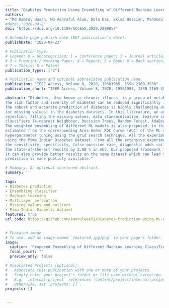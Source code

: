 ```yaml
---
title: "Diabetes Prediction Using Ensembling of Different Machine Learning Classifiers"
authors:
- "Md Kamrul Hasan, Md Aahraful Alam, Dola Das, Eklas Hossian, Mahmudul Hasan"
#date: "2020-04-2"
doi: "https://doi.org/10.1109/ACCESS.2020.2989857"

# Schedule page publish date (NOT publication's date).
publishDate: "2020-04-23"

# Publication type.
# Legend: 0 = Uncategorized; 1 = Conference paper; 2 = Journal article;
# 3 = Preprint / Working Paper; 4 = Report; 5 = Book; 6 = Book section;
# 7 = Thesis; 8 = Patent
publication_types: ["2"]

# Publication name and optional abbreviated publication name.
publication: "IEEE Access, Volume 8, 2020, 19581985, ISSN 2169-3536"
publication_short: "IEEE Access, Volume 8, 2020, 19581985, ISSN 2169-3536"

abstract: "Diabetes, also known as chronic illness, is a group of metabolic diseases due to a high level of sugar in the blood over a long period.
The risk factor and severity of diabetes can be reduced significantly if the precise early prediction is possible. 
The robust and accurate prediction of diabetes is highly challenging due to the limited number of labeled data and also the presence of outliers
(or missing values) in the diabetes datasets. In this literature, we are proposing a robust framework for diabetes prediction where the outlier 
rejection, filling the missing values, data standardization, feature selection, K-fold cross-validation, and different Machine Learning (ML) 
classifiers (k-nearest Neighbour, Decision Trees, Random Forest, AdaBoost, Naive Bayes, and XGBoost) and Multilayer Perceptron (MLP) were employed. 
The weighted ensembling of different ML models is also proposed, in this literature, to improve the prediction of diabetes where the weights are 
estimated from the corresponding Area Under ROC Curve (AUC) of the ML model. AUC is chosen as the performance metric, which is then maximized during 
hyperparameter tuning using the grid search technique. All the experiments, in this literature, were conducted under the same experimental conditions 
using the Pima Indian Diabetes Dataset. From all the extensive experiments, our proposed ensembling classifier is the best performing classifier with 
the sensitivity, specificity, false omission rate, diagnostic odds ratio, and AUC as 0.789, 0.934, 0.092, 66.234, and 0.950 respectively which outperforms 
the state-of-the-art results by 2.00 % in AUC. Our proposed framework for the diabetes prediction outperforms the other methods discussed in the article. 
It can also provide better results on the same dataset which can lead to better performance in diabetes prediction. Our source code for diabetes 
prediction is made publicly available."

# Summary. An optional shortened abstract.
summary: ''

tags:
- Diabetes prediction
- Ensembling classifier
- Machine learning
- Multilayer perceptron
- Missing values and outliers
- Pima Indian Diabetic dataset
featured: true
url_code: https://github.com/kamruleee51/Diabetes-Prediction-Using-ML-Classifiers

 
# Featured image
# To use, add an image named `featured.jpg/png` to your page's folder.
image:
  caption: 'Proposed Ensembling of Different Machine Learning Classifiers'
  focal_point: ""
  preview_only: false

# Associated Projects (optional).
#   Associate this publication with one or more of your projects.
#   Simply enter your project's folder or file name without extension.
#   E.g. `internal-project` references `content/project/internal-project/index.md`.
#   Otherwise, set `projects: []`.
projects: []


---
```

